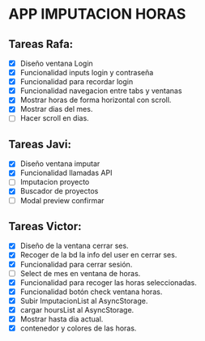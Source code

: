# APP IMPUTACION HORAS

## Tareas Rafa:
- [x] Diseño ventana Login
- [x] Funcionalidad inputs login y contraseña
- [x] Funcionalidad para recordar login
- [x] Funcionalidad navegacion entre tabs y ventanas
- [x] Mostrar horas de forma horizontal con scroll.
- [x] Mostrar dias del mes.
- [ ] Hacer scroll en dias.
  
## Tareas  Javi:
- [x] Diseño ventana imputar
- [x] Funcionalidad llamadas API
- [ ] Imputacion proyecto
- [x] Buscador de proyectos
- [ ] Modal preview confirmar

## Tareas Victor:
- [x] Diseño de la ventana cerrar ses.
- [x] Recoger de la bd la info del user en cerrar ses.
- [x] Funcionalidad para cerrar sesión.
- [ ] Select de mes en ventana de horas.
- [x] Funcionalidad para recoger las horas seleccionadas.
- [x] Funcionalidad botón check ventana horas.
- [x] Subir ImputacionList al AsyncStorage.
- [x] cargar hoursList al AsyncStorage.
- [x] Mostrar hasta dia actual.
- [x] contenedor y colores de las horas.